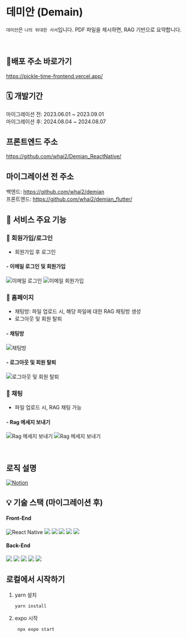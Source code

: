 # 데미안 (Demain)

`데미안`은 `나의 위대한 사서`입니다. PDF 파일을 제시하면, RAG 기반으로 요약합니다.

</br>

## 🚩배포 주소 바로가기 

https://pickle-time-frontend.vercel.app/

## 🗓️ 개발기간

마이그레이션 전: 2023.06.01 ~ 2023.09.01<br>
마이그레이션 후: 2024.08.04 ~ 2024.08.07

## 프론트엔드 주소
https://github.com/whai2/Demian_ReactNative/

## 마이그레이션 전 주소
백엔드: https://github.com/whai2/demian<br/>
프론트엔드: https://github.com/whai2/demian_flutter/

## 👀 서비스 주요 기능

### 🔔 회원가입/로그인
  - 회원가입 후 로그인
    
#### - 이메일 로그인 및 회원가입

![이메일 로그인](https://github.com/user-attachments/assets/869c1a0c-dbf9-41d6-b94c-b14af1cc905e)
![이메일 회원가입](https://github.com/user-attachments/assets/187265ce-6242-4d23-bd80-57fea17de88c)


### 🔔 홈페이지
  - 채팅방: 파일 업로드 시, 해당 파일에 대한 RAG 채팅방 생성
  - 로그아웃 및 회원 탈퇴
    
#### - 채팅방

![채팅방](https://github.com/user-attachments/assets/2ef5e003-882a-4bb4-9fcf-0680e4dc1b45)

#### - 로그아웃 및 회원 탈퇴

![로그아웃 및 회원 탈퇴](https://github.com/user-attachments/assets/cba852de-5406-49a1-9cd9-7e8071b19c6e)

### 🔔 채팅
  - 파일 업로드 시, RAG 채팅 가능
    
#### - Rag 메세지 보내기

![Rag 메세지 보내기](https://github.com/user-attachments/assets/4a70080f-8047-42a2-a605-64f07d17adb4)
![Rag 메세지 보내기](https://github.com/user-attachments/assets/d1653d2f-fb2c-4c63-b4a8-710ee72b85c4)


</br>

## 로직 설명

 <div style="margin: ; text-align: left;"> 
   <a href="https://jumbled-tablecloth-e39.notion.site/Demian-AI-26948db5885b4d79ab1f7032673c1504?pvs=4">
      <img src="https://img.shields.io/badge/Notion-000000?style=for-the-badge&logo=Notion&logoColor=white" alt="Notion">
   </a>
</div>

## 💡 기술 스택 (마이그레이션 후)

#### Front-End

<div style="margin: ; text-align: left;">
  <img src="https://img.shields.io/badge/React_Native-61DAFB?style=for-the-badge&logo=React&logoColor=white" alt="React Native">
  <img src="https://img.shields.io/badge/Typescript-3178C6?style=for-the-badge&logo=Typescript&logoColor=white">
  <img src="https://img.shields.io/badge/ReactQuery-FF4154?style=for-the-badge&logo=ReactQuery&logoColor=white">
  <img src="https://img.shields.io/badge/Zustand-82612C?style=for-the-badge&logo=Zustand&logoColor=white">
  <img src="https://img.shields.io/badge/HTML5-E34F26?style=for-the-badge&logo=HTML5&logoColor=white">
  <img src="https://img.shields.io/badge/Prettier-F7B93E?style=for-the-badge&logo=Prettier&logoColor=white">
 </div>

#### Back-End

<div style="margin: ; text-align: left;">
  <img src="https://img.shields.io/badge/Express-000000?style=for-the-badge&logo=Express&logoColor=white">
  <img src="https://img.shields.io/badge/MongoDB-47A248?style=for-the-badge&logo=MongoDB&logoColor=white">
  <img src="https://img.shields.io/badge/LangChain-1C3C3C?style=for-the-badge&logo=LangChain&logoColor=white">
  <img src="https://img.shields.io/badge/OpenAI-412991?style=for-the-badge&logo=OpenAI&logoColor=white">
  <img src="https://img.shields.io/badge/Socket.IO-010101?style=for-the-badge&logo=Socket.IO&logoColor=white">
 </div>


## 로컬에서 시작하기

1. yarn 설치

   ```bash
   yarn install
   ```

2. expo 시작

   ```bash
    npx expo start
   ```
